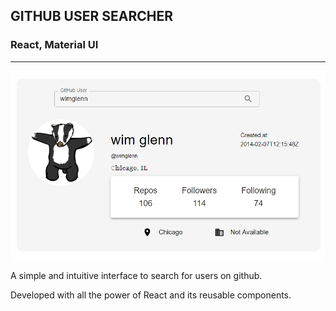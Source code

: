 ## GITHUB USER SEARCHER

### React, Material UI

---

![GH user](src\assets\user.png)

A simple and intuitive interface to search for users on github.

Developed with all the power of React and its reusable components.
